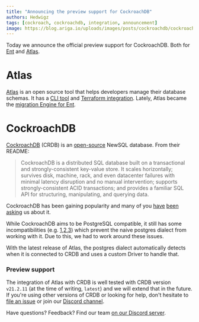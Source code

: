 ```yaml
---
title: "Announcing the preview support for CockroachDB"
authors: Hedwigz
tags: [cockroach, cockroachdb, integration, announcement]
image: https://blog.ariga.io/uploads/images/posts/cockroachdb/cockroachdb.png
---
```


Today we announce the official preview support for CockroachDB. Both for [Ent](https://entgo.io) and [Atlas](https://atlasgo.io).

# Atlas
[Atlas](https://atlasgo.io) is an open source tool that helps developers manage their database schemas. It has a [CLI tool](https://atlasgo.io/cli/reference) and [Terraform integration](https://atlasgo.io/blog/2022/05/04/announcing-terraform-provider). Lately, Atlas became the [migration Engine for Ent](https://entgo.io/blog/2022/01/20/announcing-new-migration-engine).

# CockroachDB
[CockroachDB](https://www.cockroachlabs.com/) (CRDB) is an [open-source](https://github.com/cockroachdb/cockroach) NewSQL database. From their README:
> CockroachDB is a distributed SQL database built on a transactional and strongly-consistent key-value store. It scales horizontally; survives disk, machine, rack, and even datacenter failures with minimal latency disruption and no manual intervention; supports strongly-consistent ACID transactions; and provides a familiar SQL API for structuring, manipulating, and querying data.  
  
CockroachDB has been gaining popularity and many of you [have](https://github.com/ent/ent/issues/2545) [been](https://github.com/ariga/atlas/issues/785#issue-1231951038) [asking](https://github.com/ariga/atlas/issues/785#issuecomment-1125853135) us about it.

While CockroachDB aims to be PostgreSQL compatible, it still has some incompatibilities (e.g. [1](https://github.com/cockroachdb/cockroach/issues/20296#issuecomment-1066140651),[2](https://github.com/cockroachdb/cockroach/issues/82064),[3](https://github.com/cockroachdb/cockroach/issues/81659)) which prevent the naive postgres dialect from working with it. Due to this, we had to work around these issues.  
  
With the latest release of Atlas, the postgres dialect automatically detects when it is connected to CRDB and uses a custom Driver to handle that.

### Preview support
The integration of Atlas with CRDB is well tested with CRDB version `v21.2.11` (at the time of writing, `latest`) and we will extend that in the future.
If you're using other versions of CRDB or looking for help, don't hesitate to [file an issue](https://github.com/ariga/atlas/issues) or join our [Discord channel](https://discord.gg/zZ6sWVg6NT).

Have questions? Feedback? Find our team [on our Discord server](https://discord.gg/zZ6sWVg6NT).
